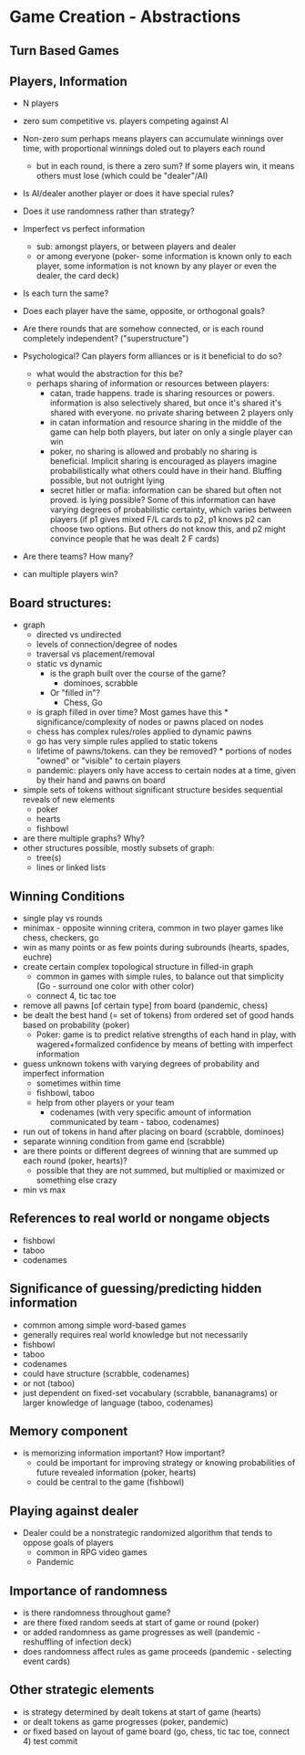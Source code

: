 # Game Creation - Abstractions


## Turn Based Games

## Players, Information
 * N players
 * zero sum competitive vs. players competing against AI
 * Non-zero sum perhaps means players can accumulate winnings over time, with proportional winnings doled out to players each round
    * but in each round, is there a zero sum? If some players win, it means others must lose (which could be "dealer"/AI)

 * Is AI/dealer another player or does it have special rules?
 * Does it use randomness rather than strategy?
 * Imperfect vs perfect information
    * sub: amongst players, or between players and dealer
    * or among everyone (poker- some information is known only to each player, some information is not known by any player or even the dealer, the card deck)
 * Is each turn the same?
 * Does each player have the same, opposite, or orthogonal goals?
 * Are there rounds that are somehow connected, or is each round completely independent? ("superstructure")
 * Psychological? Can players form alliances or is it beneficial to do so?
   * what would the abstraction for this be?
   * perhaps sharing of information or resources between players:
     * catan, trade happens. trade is sharing resources or powers. information is also selectively shared, but once it's shared it's shared with everyone. no private sharing between 2 players only
     * in catan information and resource sharing in the middle of the game can help both players, but later on only a single player can win
     * poker, no sharing is allowed and probably no sharing is beneficial. Implicit sharing is encouraged as players imagine probabilistically what others could have in their hand. Bluffing possible, but not outright lying
     * secret hitler or mafia: information can be shared but often not proved. is lying possible? Some of this information can have varying degrees of probabilistic certainty, which varies between players (if p1 gives mixed F/L cards to p2, p1 knows p2 can choose two options. But others do not know this, and p2 might convince people that he was dealt 2 F cards)
 * Are there teams? How many?
 * can multiple players win?
## Board structures:
   * graph
     * directed vs undirected
     * levels of connection/degree of nodes
     * traversal vs placement/removal
     * static vs dynamic
       * is the graph built over the course of the game?
         - dominoes, scrabble
       * Or "filled in"?
         - Chess, Go
     * is graph filled in over time? Most games have this
    * significance/complexity of nodes or pawns placed on nodes
      * chess has complex rules/roles applied to dynamic pawns
      * go has very simple rules applied to static tokens
      * lifetime of pawns/tokens. can they be removed?
    * portions of nodes "owned" or "visible" to certain players
      * pandemic: players only have access to certain nodes at a time, given by their hand and pawns on board
   * simple sets of tokens without significant structure besides sequential reveals of new elements
     * poker
     * hearts
     * fishbowl
   * are there multiple graphs? Why?
   * other structures possible, mostly subsets of graph:
     * tree(s)
     * lines or linked lists

## Winning Conditions
  * single play vs rounds
  * minimax - opposite winning critera, common in two player games like chess, checkers, go
  * win as many points or as few points during subrounds (hearts, spades, euchre)
  * create certain complex topological structure in filled-in graph
    * common in games with simple rules, to balance out that simplicity (Go - surround one color with other color)
    * connect 4, tic tac toe
  * remove all pawns [of certain type] from board (pandemic, chess)
  * be dealt the best hand (= set of tokens) from ordered set of good hands based on probability (poker)
    * Poker: game is to predict relative strengths of each hand in play, with wagered+formalized confidence by means of betting with imperfect information
  * guess unknown tokens with varying degrees of probability and imperfect information
    * sometimes within time
    * fishbowl, taboo
    * help from other players or your team
      * codenames (with very specific amount of information communicated by team - taboo, codenames)
  * run out of tokens in hand after placing on board (scrabble, dominoes)
  * separate winning condition from game end (scrabble)
  * are there points or different degrees of winning that are summed up each round (poker, hearts)?
    * possible that they are not summed, but multiplied or maximized or something else crazy
  * min vs max
## References to real world or nongame objects
  * fishbowl
  * taboo
  * codenames
## Significance of guessing/predicting hidden information
  * common among simple word-based games
  * generally requires real world knowledge but not necessarily
  * fishbowl
  * taboo
  * codenames
  * could have structure (scrabble, codenames)
  * or not (taboo)
  * just dependent on fixed-set vocabulary (scrabble, bananagrams) or larger knowledge of language (taboo, codenames)
## Memory component
  * is memorizing information important? How important?
    * could be important for improving strategy or knowing probabilities of future revealed information (poker, hearts)
    * could be central to the game (fishbowl)

## Playing against dealer
  * Dealer could be a nonstrategic randomized algorithm that tends to oppose goals of players
    * common in RPG video games
    * Pandemic

## Importance of randomness
  * is there randomness throughout game?
  * are there fixed random seeds at start of game or round (poker)
  * or added randomness as game progresses as well (pandemic - reshuffling of infection deck)
  * does randomness affect rules as game proceeds (pandemic - selecting event cards)
## Other strategic elements
  * is strategy determined by dealt tokens at start of game (hearts)
  * or dealt tokens as game progresses (poker, pandemic)
  * or fixed based on layout of game board (go, chess, tic tac toe, connect 4)
test commit